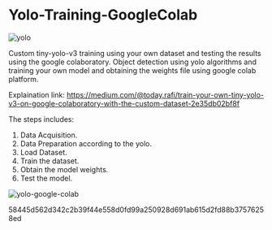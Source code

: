 # Yolo-Training-GoogleColab
![yolo](https://user-images.githubusercontent.com/10113553/55484056-6a707d80-5645-11e9-919f-089026e82136.gif)

Custom tiny-yolo-v3 training using your own dataset and testing the results using the google colaboratory.
Object detection using yolo algorithms and training your own model and obtaining the weights file using google colab 
platform.

Explaination link:
https://medium.com/@today.rafi/train-your-own-tiny-yolo-v3-on-google-colaboratory-with-the-custom-dataset-2e35db02bf8f

The steps includes:

1. Data Acquisition.
2. Data Preparation according to the yolo.
3. Load Dataset.
4. Train the dataset.
5. Obtain the model weights.
6. Test the model.

![yolo-google-colab](https://user-images.githubusercontent.com/10113553/55483057-71968c00-5643-11e9-8f72-c013e9a40dc7.jpg)

58445d562d342c2b39f44e558d0fd99a250928d691ab615d2fd88b37576258ed
